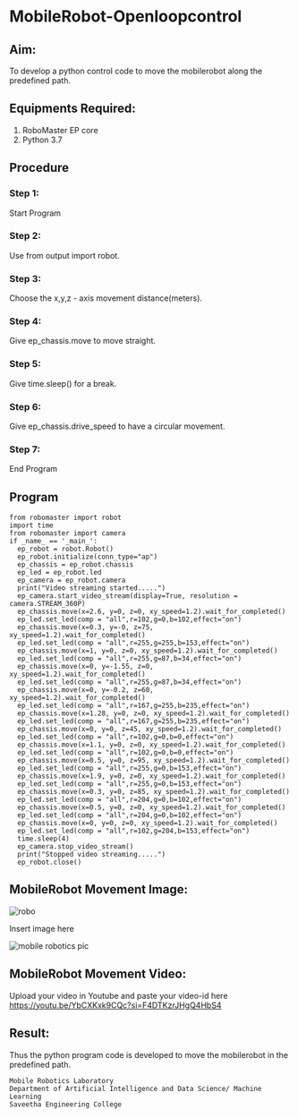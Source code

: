 # MobileRobot-Openloopcontrol
## Aim:

To develop a python control code to move the mobilerobot along the predefined path.

## Equipments Required:
1. RoboMaster EP core
2. Python 3.7

## Procedure
### Step 1: 
Start Program
### Step 2: 
Use from output import robot.
### Step 3: 
Choose the x,y,z - axis movement distance(meters).
### Step 4: 
Give ep_chassis.move to move straight.
### Step 5: 
Give time.sleep() for a break.
### Step 6: 
Give ep_chassis.drive_speed to have a circular movement.
### Step 7: 
End Program
## Program
```
from robomaster import robot
import time
from robomaster import camera
if _name_ == '_main_':
  ep_robot = robot.Robot()
  ep_robot.initialize(conn_type="ap")
  ep_chassis = ep_robot.chassis
  ep_led = ep_robot.led
  ep_camera = ep_robot.camera
  print("Video streaming started.....")
  ep_camera.start_video_stream(display=True, resolution = camera.STREAM_360P)
  ep_chassis.move(x=2.6, y=0, z=0, xy_speed=1.2).wait_for_completed()
  ep_led.set_led(comp = "all",r=102,g=0,b=102,effect="on")
  ep_chassis.move(x=0.3, y=-0, z=75, xy_speed=1.2).wait_for_completed()
  ep_led.set_led(comp = "all",r=255,g=255,b=153,effect="on")
  ep_chassis.move(x=1, y=0, z=0, xy_speed=1.2).wait_for_completed()
  ep_led.set_led(comp = "all",r=255,g=87,b=34,effect="on")
  ep_chassis.move(x=0, y=-1.55, z=0, xy_speed=1.2).wait_for_completed()
  ep_led.set_led(comp = "all",r=255,g=87,b=34,effect="on")
  ep_chassis.move(x=0, y=-0.2, z=60, xy_speed=1.2).wait_for_completed()
  ep_led.set_led(comp = "all",r=167,g=255,b=235,effect="on")
  ep_chassis.move(x=1.28, y=0, z=0, xy_speed=1.2).wait_for_completed()
  ep_led.set_led(comp = "all",r=167,g=255,b=235,effect="on")
  ep_chassis.move(x=0, y=0, z=45, xy_speed=1.2).wait_for_completed()
  ep_led.set_led(comp = "all",r=102,g=0,b=0,effect="on")
  ep_chassis.move(x=1.1, y=0, z=0, xy_speed=1.2).wait_for_completed()
  ep_led.set_led(comp = "all",r=102,g=0,b=0,effect="on")
  ep_chassis.move(x=0.5, y=0, z=95, xy_speed=1.2).wait_for_completed()
  ep_led.set_led(comp = "all",r=255,g=0,b=153,effect="on")
  ep_chassis.move(x=1.9, y=0, z=0, xy_speed=1.2).wait_for_completed()
  ep_led.set_led(comp = "all",r=255,g=0,b=153,effect="on")
  ep_chassis.move(x=0.3, y=0, z=85, xy_speed=1.2).wait_for_completed()
  ep_led.set_led(comp = "all",r=204,g=0,b=102,effect="on")
  ep_chassis.move(x=0.5, y=0, z=0, xy_speed=1.2).wait_for_completed()
  ep_led.set_led(comp = "all",r=204,g=0,b=102,effect="on")
  ep_chassis.move(x=0, y=0, z=0, xy_speed=1.2).wait_for_completed()
  ep_led.set_led(comp = "all",r=102,g=204,b=153,effect="on")
  time.sleep(4)
  ep_camera.stop_video_stream()
  print("Stopped video streaming.....")
  ep_robot.close()
```

## MobileRobot Movement Image:

![robo](./img/robomaster.png)

Insert image here

![mobile robotics pic](https://github.com/Vikaash19/mobilerobot-openloopcontrol/assets/148514589/231e49c4-66e0-4449-832a-bd4dc3d4a067)

## MobileRobot Movement Video:

Upload your video in Youtube and paste your video-id here https://youtu.be/YbCXKxk9CQc?si=F4DTKzrJHgQ4HbS4

## Result:
Thus the python program code is developed to move the mobilerobot in the predefined path.

```
Mobile Robotics Laboratory
Department of Artificial Intelligence and Data Science/ Machine Learning
Saveetha Engineering College
```
